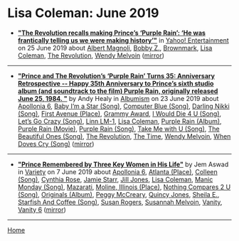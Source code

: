 # Lisa Coleman: June 2019

 - [**"The Revolution recalls making Prince’s ‘Purple Rain’: ‘He was frantically telling us we were making history’"**](https://www.yahoo.com/entertainment/the-revolution-recalls-making-princes-purple-rain-he-was-frantically-telling-us-we-were-making-history-035500076.html) in [Yahoo! Entertainment](https://www.yahoo.com/entertainment/) on 25 June 2019 about [Albert Magnoli](https://bjmdotnet.github.io/pr1nc3/topics/albert-magnoli/), [Bobby Z.](https://bjmdotnet.github.io/pr1nc3/topics/bobby-z/), [Brownmark](https://bjmdotnet.github.io/pr1nc3/topics/brownmark/), [Lisa Coleman](https://bjmdotnet.github.io/pr1nc3/topics/lisa-coleman/), [The Revolution](https://bjmdotnet.github.io/pr1nc3/topics/the-revolution/), [Wendy Melvoin](https://bjmdotnet.github.io/pr1nc3/topics/wendy-melvoin/) ([mirror](https://web.archive.org/web/*/https://www.yahoo.com/entertainment/the-revolution-recalls-making-princes-purple-rain-he-was-frantically-telling-us-we-were-making-history-035500076.html))

----

 - [**"Prince and The Revolution’s ‘Purple Rain’ Turns 35: Anniversary Retrospective -- Happy 35th Anniversary to Prince’s sixth studio album (and soundtrack to the film) Purple Rain, originally released June 25, 1984. "**](https://www.albumism.com/features/prince-and-the-revolution-purple-rain-turns-35-anniversary-retrospective) by Andy Healy in [Albumism](https://www.albumism.com/) on 23 June 2019 about [Apollonia 6](https://bjmdotnet.github.io/pr1nc3/topics/apollonia-6/), [Baby I’m a Star (Song)](https://bjmdotnet.github.io/pr1nc3/topics/song/baby-i-m-a-star/), [Computer Blue (Song)](https://bjmdotnet.github.io/pr1nc3/topics/song/computer-blue/), [Darling Nikki (Song)](https://bjmdotnet.github.io/pr1nc3/topics/song/darling-nikki/), [First Avenue (Place)](https://bjmdotnet.github.io/pr1nc3/topics/place/first-avenue/), [Grammy Award](https://bjmdotnet.github.io/pr1nc3/topics/grammy-award/), [I Would Die 4 U (Song)](https://bjmdotnet.github.io/pr1nc3/topics/song/i-would-die-4-u/), [Let’s Go Crazy (Song)](https://bjmdotnet.github.io/pr1nc3/topics/song/let-s-go-crazy/), [Linn LM-1](https://bjmdotnet.github.io/pr1nc3/topics/linn-lm-1/), [Lisa Coleman](https://bjmdotnet.github.io/pr1nc3/topics/lisa-coleman/), [Purple Rain (Album)](https://bjmdotnet.github.io/pr1nc3/topics/album/purple-rain/), [Purple Rain (Movie)](https://bjmdotnet.github.io/pr1nc3/topics/movie/purple-rain/), [Purple Rain (Song)](https://bjmdotnet.github.io/pr1nc3/topics/song/purple-rain/), [Take Me with U (Song)](https://bjmdotnet.github.io/pr1nc3/topics/song/take-me-with-u/), [The Beautiful Ones (Song)](https://bjmdotnet.github.io/pr1nc3/topics/song/the-beautiful-ones/), [The Revolution](https://bjmdotnet.github.io/pr1nc3/topics/the-revolution/), [The Time](https://bjmdotnet.github.io/pr1nc3/topics/the-time/), [Wendy Melvoin](https://bjmdotnet.github.io/pr1nc3/topics/wendy-melvoin/), [When Doves Cry (Song)](https://bjmdotnet.github.io/pr1nc3/topics/song/when-doves-cry/) ([mirror](https://web.archive.org/web/*/https://www.albumism.com/features/prince-and-the-revolution-purple-rain-turns-35-anniversary-retrospective))

----

 - [**"Prince Remembered by Three Key Women in His Life"**](https://variety.com/2019/music/news/prince-birthday-remembered-by-three-key-women-originals-1203235532/) by Jem Aswad in [Variety](https://variety.com/) on 7 June 2019 about [Apollonia 6](https://bjmdotnet.github.io/pr1nc3/topics/apollonia-6/), [Atlanta (Place)](https://bjmdotnet.github.io/pr1nc3/topics/place/atlanta/), [Colleen (Song)](https://bjmdotnet.github.io/pr1nc3/topics/song/colleen/), [Cynthia Rose](https://bjmdotnet.github.io/pr1nc3/topics/cynthia-rose/), [Jamie Starr](https://bjmdotnet.github.io/pr1nc3/topics/jamie-starr/), [Jill Jones](https://bjmdotnet.github.io/pr1nc3/topics/jill-jones/), [Lisa Coleman](https://bjmdotnet.github.io/pr1nc3/topics/lisa-coleman/), [Manic Monday (Song)](https://bjmdotnet.github.io/pr1nc3/topics/song/manic-monday/), [Mazarati](https://bjmdotnet.github.io/pr1nc3/topics/mazarati/), [Moline, Illinois (Place)](https://bjmdotnet.github.io/pr1nc3/topics/place/moline-illinois/), [Nothing Compares 2 U (Song)](https://bjmdotnet.github.io/pr1nc3/topics/song/nothing-compares-2-u/), [Originals (Album)](https://bjmdotnet.github.io/pr1nc3/topics/album/originals/), [Peggy McCreary](https://bjmdotnet.github.io/pr1nc3/topics/peggy-mccreary/), [Quincy Jones](https://bjmdotnet.github.io/pr1nc3/topics/quincy-jones/), [Sheila E.](https://bjmdotnet.github.io/pr1nc3/topics/sheila-e/), [Starfish And Coffee (Song)](https://bjmdotnet.github.io/pr1nc3/topics/song/starfish-and-coffee/), [Susan Rogers](https://bjmdotnet.github.io/pr1nc3/topics/susan-rogers/), [Susannah Melvoin](https://bjmdotnet.github.io/pr1nc3/topics/susannah-melvoin/), [Vanity](https://bjmdotnet.github.io/pr1nc3/topics/vanity/), [Vanity 6](https://bjmdotnet.github.io/pr1nc3/topics/vanity-6/) ([mirror](https://web.archive.org/web/*/https://variety.com/2019/music/news/prince-birthday-remembered-by-three-key-women-originals-1203235532/))

----

[Home](./)
